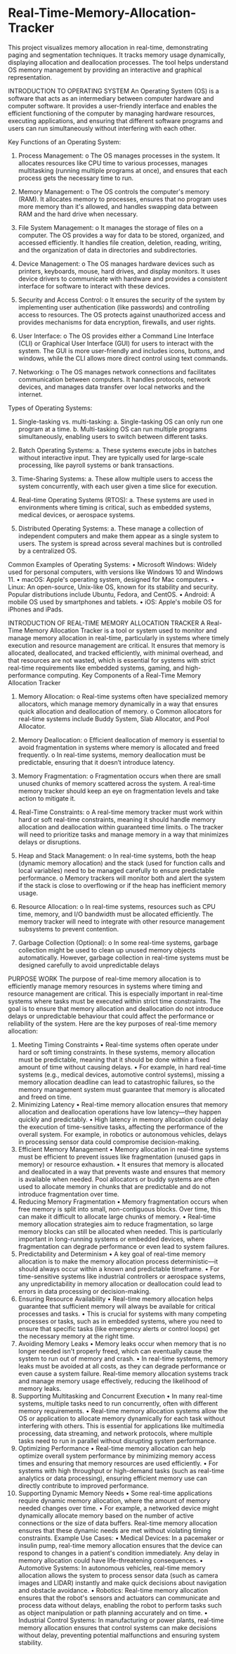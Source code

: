 # Real-Time-Memory-Allocation-Tracker
This project visualizes memory allocation in real-time, demonstrating paging and segmentation techniques. It tracks memory usage dynamically, displaying allocation and deallocation processes. The tool helps understand OS memory management by providing an interactive and graphical representation. 

INTRODUCTION TO OPERATING SYSTEM
An Operating System (OS) is a software that acts as an intermediary between computer hardware and computer software. It provides a user-friendly interface and enables the efficient functioning of the computer by managing hardware resources, executing applications, and ensuring that different software programs and users can run simultaneously without interfering with each other.

Key Functions of an Operating System:
1.	Process Management:
o	The OS manages processes in the system. It allocates resources like CPU time to various processes, manages multitasking (running multiple programs at once), and ensures that each process gets the necessary time to run.

2.	Memory Management:
o	The OS controls the computer's memory (RAM). It allocates memory to processes, ensures that no program uses more memory than it's allowed, and handles swapping data between RAM and the hard drive when necessary.

3.	File System Management:
o	It manages the storage of files on a computer. The OS provides a way for data to be stored, organized, and accessed efficiently. It handles file creation, deletion, reading, writing, and the organization of data in directories and subdirectories.

4.	Device Management:
o	The OS manages hardware devices such as printers, keyboards, mouse, hard drives, and display monitors. It uses device drivers to communicate with hardware and provides a consistent interface for software to interact with these devices.

5.	Security and Access Control:
o	It ensures the security of the system by implementing user authentication (like passwords) and controlling access to resources. The OS protects against unauthorized access and provides mechanisms for data encryption, firewalls, and user rights.

6.	User Interface:
o	The OS provides either a Command Line Interface (CLI) or Graphical User Interface (GUI) for users to interact with the system. The GUI is more user-friendly and includes icons, buttons, and windows, while the CLI allows more direct control using text commands.

7.	Networking:
o	The OS manages network connections and facilitates communication between computers. It handles protocols, network devices, and manages data transfer over local networks and the internet.

Types of Operating Systems:
1.	Single-tasking vs. multi-tasking:
a.	Single-tasking OS can only run one program at a time.
b.	Multi-tasking OS can run multiple programs simultaneously, enabling users to switch between different tasks.

2.	Batch Operating Systems:
a.	These systems execute jobs in batches without interactive input. They are typically used for large-scale processing, like payroll systems or bank transactions.

3.	Time-Sharing Systems:
a.	These allow multiple users to access the system concurrently, with each user given a time slice for execution.

4.	Real-time Operating Systems (RTOS):
a.	These systems are used in environments where timing is critical, such as embedded systems, medical devices, or aerospace systems.

5.	Distributed Operating Systems:
a.	These manage a collection of independent computers and make them appear as a single system to users. The system is spread across several machines but is controlled by a centralized OS.


Common Examples of Operating Systems:
•	Microsoft Windows: Widely used for personal computers, with versions like Windows 10 and Windows 11.
•	macOS: Apple's operating system, designed for Mac computers.
•	Linux: An open-source, Unix-like OS, known for its stability and security. Popular distributions include Ubuntu, Fedora, and CentOS.
•	Android: A mobile OS used by smartphones and tablets.
•	iOS: Apple's mobile OS for iPhones and iPads.





INTRODUCTION OF REAL-TIME MEMORY ALLOCATION TRACKER
A Real-Time Memory Allocation Tracker is a tool or system used to monitor and manage memory allocation in real-time, particularly in systems where timely execution and resource management are critical. It ensures that memory is allocated, deallocated, and tracked efficiently, with minimal overhead, and that resources are not wasted, which is essential for systems with strict real-time requirements like embedded systems, gaming, and high-performance computing.
Key Components of a Real-Time Memory Allocation Tracker
1.	Memory Allocation:
o	Real-time systems often have specialized memory allocators, which manage memory dynamically in a way that ensures quick allocation and deallocation of memory.
o	Common allocators for real-time systems include Buddy System, Slab Allocator, and Pool Allocator.

2.	Memory Deallocation:
o	Efficient deallocation of memory is essential to avoid fragmentation in systems where memory is allocated and freed frequently.
o	In real-time systems, memory deallocation must be predictable, ensuring that it doesn’t introduce latency.

3.	Memory Fragmentation:
o	Fragmentation occurs when there are small unused chunks of memory scattered across the system. A real-time memory tracker should keep an eye on fragmentation levels and take action to mitigate it.

4.	Real-Time Constraints:
o	A real-time memory tracker must work within hard or soft real-time constraints, meaning it should handle memory allocation and deallocation within guaranteed time limits.
o	The tracker will need to prioritize tasks and manage memory in a way that minimizes delays or disruptions.

5.	Heap and Stack Management:
o	In real-time systems, both the heap (dynamic memory allocation) and the stack (used for function calls and local variables) need to be managed carefully to ensure predictable performance.
o	Memory trackers will monitor both and alert the system if the stack is close to overflowing or if the heap has inefficient memory usage.

6.	Resource Allocation:
o	In real-time systems, resources such as CPU time, memory, and I/O bandwidth must be allocated efficiently. The memory tracker will need to integrate with other resource management subsystems to prevent contention.

7.	Garbage Collection (Optional):
o	In some real-time systems, garbage collection might be used to clean up unused memory objects automatically. However, garbage collection in real-time systems must be designed carefully to avoid unpredictable delays

PURPOSE WORK
The purpose of real-time memory allocation is to efficiently manage memory resources in systems where timing and resource management are critical. This is especially important in real-time systems where tasks must be executed within strict time constraints. The goal is to ensure that memory allocation and deallocation do not introduce delays or unpredictable behaviour that could affect the performance or reliability of the system.
Here are the key purposes of real-time memory allocation:
1. Meeting Timing Constraints
•	Real-time systems often operate under hard or soft timing constraints. In these systems, memory allocation must be predictable, meaning that it should be done within a fixed amount of time without causing delays.
•	For example, in hard real-time systems (e.g., medical devices, automotive control systems), missing a memory allocation deadline can lead to catastrophic failures, so the memory management system must guarantee that memory is allocated and freed on time.
2. Minimizing Latency
•	Real-time memory allocation ensures that memory allocation and deallocation operations have low latency—they happen quickly and predictably.
•	High latency in memory allocation could delay the execution of time-sensitive tasks, affecting the performance of the overall system. For example, in robotics or autonomous vehicles, delays in processing sensor data could compromise decision-making.
3. Efficient Memory Management
•	Memory allocation in real-time systems must be efficient to prevent issues like fragmentation (unused gaps in memory) or resource exhaustion.
•	It ensures that memory is allocated and deallocated in a way that prevents waste and ensures that memory is available when needed. Pool allocators or buddy systems are often used to allocate memory in chunks that are predictable and do not introduce fragmentation over time.
4. Reducing Memory Fragmentation
•	Memory fragmentation occurs when free memory is split into small, non-contiguous blocks. Over time, this can make it difficult to allocate large chunks of memory.
•	Real-time memory allocation strategies aim to reduce fragmentation, so large memory blocks can still be allocated when needed. This is particularly important in long-running systems or embedded devices, where fragmentation can degrade performance or even lead to system failures.
5. Predictability and Determinism
•	A key goal of real-time memory allocation is to make the memory allocation process deterministic—it should always occur within a known and predictable timeframe.
•	For time-sensitive systems like industrial controllers or aerospace systems, any unpredictability in memory allocation or deallocation could lead to errors in data processing or decision-making.
6. Ensuring Resource Availability
•	Real-time memory allocation helps guarantee that sufficient memory will always be available for critical processes and tasks.
•	This is crucial for systems with many competing processes or tasks, such as in embedded systems, where you need to ensure that specific tasks (like emergency alerts or control loops) get the necessary memory at the right time.
7. Avoiding Memory Leaks
•	Memory leaks occur when memory that is no longer needed isn't properly freed, which can eventually cause the system to run out of memory and crash.
•	In real-time systems, memory leaks must be avoided at all costs, as they can degrade performance or even cause a system failure. Real-time memory allocation systems track and manage memory usage effectively, reducing the likelihood of memory leaks.
8. Supporting Multitasking and Concurrent Execution
•	In many real-time systems, multiple tasks need to run concurrently, often with different memory requirements.
•	Real-time memory allocation systems allow the OS or application to allocate memory dynamically for each task without interfering with others. This is essential for applications like multimedia processing, data streaming, and network protocols, where multiple tasks need to run in parallel without disrupting system performance.
9. Optimizing Performance
•	Real-time memory allocation can help optimize overall system performance by minimizing memory access times and ensuring that memory resources are used efficiently.
•	For systems with high throughput or high-demand tasks (such as real-time analytics or data processing), ensuring efficient memory use can directly contribute to improved performance.
10. Supporting Dynamic Memory Needs
•	Some real-time applications require dynamic memory allocation, where the amount of memory needed changes over time.
•	For example, a networked device might dynamically allocate memory based on the number of active connections or the size of data buffers. Real-time memory allocation ensures that these dynamic needs are met without violating timing constraints.
Example Use Cases:
•	Medical Devices: In a pacemaker or insulin pump, real-time memory allocation ensures that the device can respond to changes in a patient's condition immediately. Any delay in memory allocation could have life-threatening consequences.
•	Automotive Systems: In autonomous vehicles, real-time memory allocation allows the system to process sensor data (such as camera images and LIDAR) instantly and make quick decisions about navigation and obstacle avoidance.
•	Robotics: Real-time memory allocation ensures that the robot's sensors and actuators can communicate and process data without delays, enabling the robot to perform tasks such as object manipulation or path planning accurately and on time.
•	Industrial Control Systems: In manufacturing or power plants, real-time memory allocation ensures that control systems can make decisions without delay, preventing potential malfunctions and ensuring system stability.
